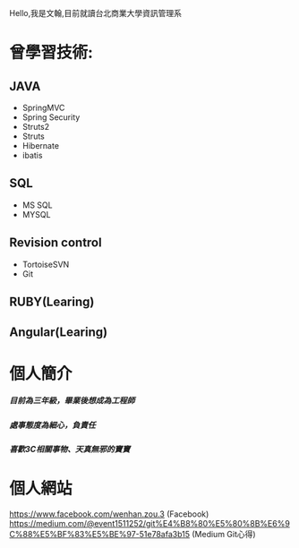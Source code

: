 Hello,我是文翰,目前就讀台北商業大學資訊管理系


# 曾學習技術:

## JAVA
* SpringMVC
* Spring Security
* Struts2
* Struts
* Hibernate
* ibatis

## SQL
* MS SQL
* MYSQL

## Revision control
* TortoiseSVN
* Git

## RUBY(Learing)

## Angular(Learing)

# 個人簡介
##### 目前為三年級，畢業後想成為工程師
##### 處事態度為細心，負責任
##### 喜歡3C相關事物、天真無邪的寶寶

# 個人網站
https://www.facebook.com/wenhan.zou.3 (Facebook)
https://medium.com/@event1511252/git%E4%B8%80%E5%80%8B%E6%9C%88%E5%BF%83%E5%BE%97-51e78afa3b15 (Medium Git心得)
